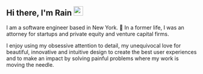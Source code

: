 <h2 align="left">Hi there, I'm Rain <img src="https://media.giphy.com/media/hvRJCLFzcasrR4ia7z/giphy.gif" width="25px"></h2>

<!-- [![Typing SVG](https://readme-typing-svg.herokuapp.com?color=%231CF7E3&size=28&duration=3000&width=1000&lines=Welcome+to+my+GitHub;Full+stack+software+engineer+and+former+tech+lawyer;)](https://git.io/typing-svg) -->

I am a software engineer based in New York. 🗽 In a former life, I was an attorney for startups and private equity and venture capital firms.  

I enjoy using my obsessive attention to detail, my unequivocal love for beautiful, innovative and intuitive design to create the best user experiences and to make an impact by solving painful problems where my work is moving the needle. 
